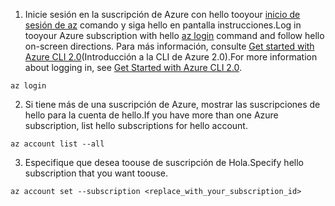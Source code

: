1. <span data-ttu-id="f3914-101">Inicie sesión en la suscripción de Azure con hello tooyour [inicio de sesión de az](/cli/azure/#login) comando y siga hello en pantalla instrucciones.</span><span class="sxs-lookup"><span data-stu-id="f3914-101">Log in tooyour Azure subscription with hello [az login](/cli/azure/#login) command and follow hello on-screen directions.</span></span> <span data-ttu-id="f3914-102">Para más información, consulte [Get started with Azure CLI 2.0](/cli/azure/get-started-with-azure-cli)(Introducción a la CLI de Azure 2.0).</span><span class="sxs-lookup"><span data-stu-id="f3914-102">For more information about logging in, see [Get Started with Azure CLI 2.0](/cli/azure/get-started-with-azure-cli).</span></span>

  ```azurecli
  az login
  ```
2. <span data-ttu-id="f3914-103">Si tiene más de una suscripción de Azure, mostrar las suscripciones de hello para la cuenta de hello.</span><span class="sxs-lookup"><span data-stu-id="f3914-103">If you have more than one Azure subscription, list hello subscriptions for hello account.</span></span>

  ```azurecli
  az account list --all
  ```
3. <span data-ttu-id="f3914-104">Especifique que desea toouse de suscripción de Hola.</span><span class="sxs-lookup"><span data-stu-id="f3914-104">Specify hello subscription that you want toouse.</span></span>

  ```azurecli
  az account set --subscription <replace_with_your_subscription_id>
  ```